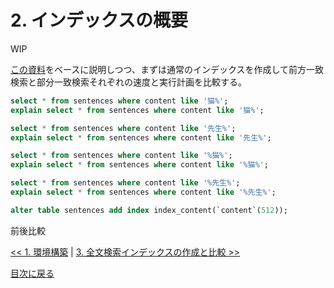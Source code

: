# 2. インデックスの概要

WIP

[この資料](https://speakerdeck.com/okashoi/overviewing-indexes-in-mysql)をベースに説明しつつ、まずは通常のインデックスを作成して前方一致検索と部分一致検索それぞれの速度と実行計画を比較する。

```sql
select * from sentences where content like '猫%';
explain select * from sentences where content like '猫%';

select * from sentences where content like '先生%';
explain select * from sentences where content like '先生%';

select * from sentences where content like '%猫%';
explain select * from sentences where content like '%猫%';

select * from sentences where content like '%先生%';
explain select * from sentences where content like '%先生%';
```

```sql
alter table sentences add index index_content(`content`(512));
```

前後比較

[<< 1. 環境構築](./01.md) | [3. 全文検索インデックスの作成と比較 >>](./03.md)

[目次に戻る](./index.md)
